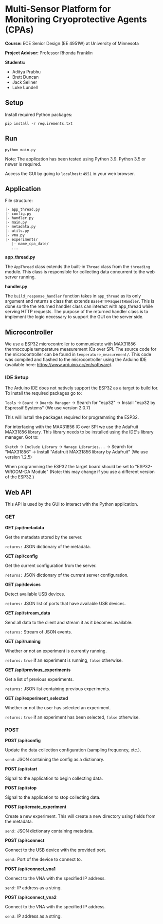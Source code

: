 # Multi-Sensor Platform for Monitoring Cryoprotective Agents (CPAs)

**Course:** ECE Senior Design (EE 4951W) at University of Minnesota

**Project Advisor:** Professor Rhonda Franklin

**Students:**
* Aditya Prabhu
* Brett Duncan
* Jack Sellner
* Luke Lundell

## Setup

Install required Python packages:

`pip install -r requirements.txt`

## Run

`python main.py`

Note: The application has been tested using Python 3.9. Python 3.5 or newer is required.

Access the GUI by going to `localhost:4951` in your web browser.

## Application

File structure:
```
|- app_thread.py
|- config.py
|- handler.py
|- main.py
|- metadata.py
|- utils.py
|- vna.py
|- experiments/
   |- name_cpa_date/
   ...
```

**app_thread.py**

The `AppThread` class extends the built-in `Thread` class from the `threading` module. This class is responsible for collecting data concurrent to the web server running.

**handler.py**

The `build_response_handler` function takes in `app_thread` as its only argument and returns a class that extends `BaseHTTPRequestHandler`. This is done so the the returned handler class can interact with app_thread while serving HTTP requests. The purpose of the returned handler class is to implement the logic necessary to support the GUI on the server side.

## Microcontroller

We use a ESP32 microcontroller to communicate with MAX31856 thermocouple temperature measurement ICs over SPI. The source code for the microcontroller can be found in `temperature_measurement/`. This code was compiled and flashed to the microcontroller using the Arduino IDE (available here: https://www.arduino.cc/en/software).

### IDE Setup

The Arduino IDE does not natively support the ESP32 as a target to build for. To install the required packages go to:

`Tools` -> `Board` -> `Boards Manager` -> Search for "esp32" -> Install "esp32 by Espressif Systems" (We use version 2.0.7)

This will install the packages required for programming the ESP32.

For interfacing with the MAX31856 IC over SPI we use the Adafruit MAX31856 library. This library needs to be installed using the IDE's library manager. Got to:

`Sketch` -> `Include Library` -> `Manage Libraries...` -> Search for "MAX31856" -> Install "Adafruit MAX31856 library by Adafruit" (We use version 1.2.5)

When programming the ESP32 the target board should be set to "ESP32-WROOM-DA Module" (Note: this may change if you use a different version of the ESP32.)

## Web API

This API is used by the GUI to interact with the Python application.

### GET

**GET /api/metadata**

Get the metadata stored by the server.

`returns:` JSON dictionary of the metadata.

**GET /api/config**

Get the current configuration from the server.

`returns:` JSON dictionary of the current server configuration.

**GET /api/devices**

Detect available USB devices.

`returns:` JSON list of ports that have available USB devices.

**GET /api/stream_data**

Send all data to the client and stream it as it becomes available.

`returns:` Stream of JSON events.

**GET /api/running**

Whether or not an experiment is currently running.

`returns:` `true` if an experiment is running, `false` otherwise.

**GET /api/previous_experiments**

Get a list of previous experiments.

`returns:` JSON list containing previous experiments.

**GET /api/experiment_selected**

Whether or not the user has selected an experiment.

`returns:` `true` if an experiment has been selected, `false` otherwise.

### POST

**POST /api/config**

Update the data collection configuration (sampling frequency, etc.).

`send:` JSON containing the config as a dictionary.

**POST /api/start**

Signal to the application to begin collecting data.

**POST /api/stop**

Signal to the application to stop collecting data.

**POST /api/create_experiment**

Create a new experiment. This will create a new directory using fields from the metadata.

`send:` JSON dictionary containing metadata.

**POST /api/connect**

Connect to the USB device with the provided port.

`send:` Port of the device to connect to.

**POST /api/connect_vna1**

Connect to the VNA with the specified IP address.

`send:` IP address as a string.

**POST /api/connect_vna2**

Connect to the VNA with the specified IP address.

`send:` IP address as a string.

